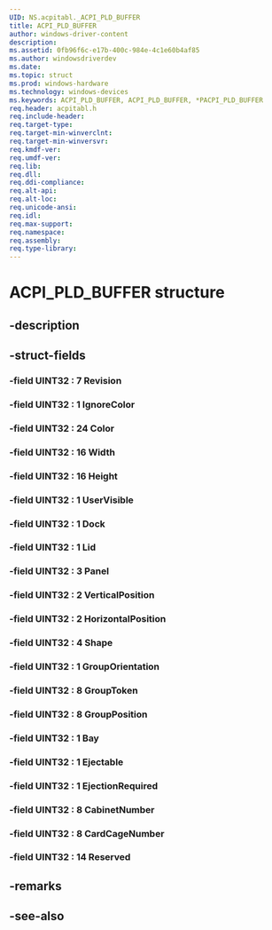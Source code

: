 ```yaml
---
UID: NS.acpitabl._ACPI_PLD_BUFFER
title: ACPI_PLD_BUFFER
author: windows-driver-content
description: 
ms.assetid: 0fb96f6c-e17b-400c-984e-4c1e60b4af85
ms.author: windowsdriverdev
ms.date: 
ms.topic: struct
ms.prod: windows-hardware
ms.technology: windows-devices
ms.keywords: ACPI_PLD_BUFFER, ACPI_PLD_BUFFER, *PACPI_PLD_BUFFER
req.header: acpitabl.h
req.include-header:
req.target-type:
req.target-min-winverclnt:
req.target-min-winversvr:
req.kmdf-ver:
req.umdf-ver:
req.lib:
req.dll:
req.ddi-compliance:
req.alt-api:
req.alt-loc:
req.unicode-ansi:
req.idl:
req.max-support:
req.namespace:
req.assembly:
req.type-library:
---
```


# ACPI_PLD_BUFFER structure

## -description



## -struct-fields

### -field UINT32  : 7 Revision			
 	
### -field UINT32  : 1 IgnoreColor			
 	
### -field UINT32  : 24 Color			
 	
### -field UINT32  : 16 Width			
 	
### -field UINT32  : 16 Height			
 	
### -field UINT32  : 1 UserVisible			
 	
### -field UINT32  : 1 Dock			
 	
### -field UINT32  : 1 Lid			
 	
### -field UINT32  : 3 Panel			
 	
### -field UINT32  : 2 VerticalPosition			
 	
### -field UINT32  : 2 HorizontalPosition			
 	
### -field UINT32  : 4 Shape			
 	
### -field UINT32  : 1 GroupOrientation			
 	
### -field UINT32  : 8 GroupToken			
 	
### -field UINT32  : 8 GroupPosition			
 	
### -field UINT32  : 1 Bay			
 	
### -field UINT32  : 1 Ejectable			
 	
### -field UINT32  : 1 EjectionRequired			
 	
### -field UINT32  : 8 CabinetNumber			
 	
### -field UINT32  : 8 CardCageNumber			
 	
### -field UINT32  : 14 Reserved			
 	
## -remarks

## -see-also